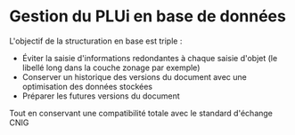 # Gestion du PLUi en base de données

L'objectif de la structuration en base est triple :
- Éviter la saisie d'informations redondantes à chaque saisie d'objet (le libellé long dans la couche zonage par exemple)
- Conserver un historique des versions du document avec une optimisation des données stockées
- Préparer les futures versions du document

Tout en conservant une compatibilité totale avec le standard d'échange CNIG

